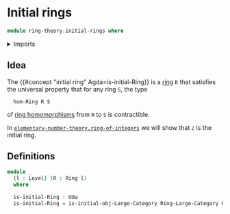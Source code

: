 # Initial rings

```agda
module ring-theory.initial-rings where
```

<details><summary>Imports</summary>

```agda
open import category-theory.initial-objects-large-categories

open import foundation.universe-levels

open import ring-theory.category-of-rings
open import ring-theory.rings
```

</details>

## Idea

The {{#concept "initial ring" Agda=is-initial-Ring}} is a
[ring](ring-theory.rings.md) `R` that satisfies the universal property that for
any ring `S`, the type

```text
  hom-Ring R S
```

of [ring homomorphisms](ring-theory.homomorphisms-rings.md) from `R` to `S` is
contractible.

In
[`elementary-number-theory.ring-of-integers`](elementary-number-theory.ring-of-integers.md)
we will show that `ℤ` is the initial ring.

## Definitions

```agda
module _
  {l : Level} (R : Ring l)
  where

  is-initial-Ring : UUω
  is-initial-Ring = is-initial-obj-Large-Category Ring-Large-Category R
```
